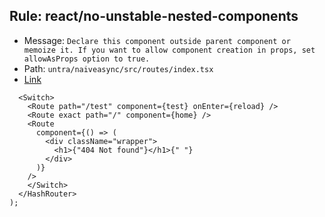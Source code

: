 ## Rule: react/no-unstable-nested-components
- Message: `Declare this component outside parent component or memoize it. If you want to allow component creation in props, set allowAsProps option to true.`
- Path: `untra/naiveasync/src/routes/index.tsx`
- [Link](https://github.com/untra/naiveasync/blob/HEAD/src/routes/index.tsx#L19-L23)
```tsx
  <Switch>
    <Route path="/test" component={test} onEnter={reload} />
    <Route exact path="/" component={home} />
    <Route
      component={() => (
        <div className="wrapper">
          <h1>{"404 Not found"}</h1>{" "}
        </div>
      )}
    />
    </Switch>
  </HashRouter>
);

```
